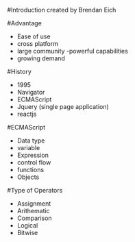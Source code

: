 #Introduction
created by Brendan Eich

#Advantage
- Ease of use
- cross platform
- large community
-powerful capabilities
- growing demand

#History
- 1995
- Navigator
- ECMAScript
- Jquery (single page application)
- reactjs

#ECMAScript
- Data type
- variable
- Expression
- control flow
- functions
- Objects

#Type of Operators
- Assignment
- Arithematic
- Comparison
- Logical
- Bitwise